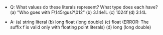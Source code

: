 - Q:  What values do these literals represent? What type does each have? 
    (a) "Who goes with F\145rgus?\012" 
    (b) 3.14e1L 
    (c) 1024f 
    (d) 3.14L

- A:
    (a) string literal
    (b) long float (long double)
    (c) float (ERROR: The suffix f is valid only with floating point literals)
    (d) long (long double)